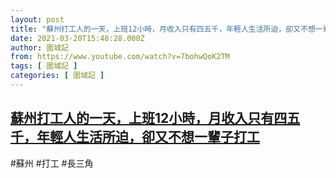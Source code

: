 ```yaml
---
layout: post
title: "蘇州打工人的一天，上班12小時，月收入只有四五千，年輕人生活所迫，卻又不想一輩子打工"
date: 2021-03-20T15:48:28.000Z
author: 圍城記
from: https://www.youtube.com/watch?v=7bohwQoK2TM
tags: [ 圍城記 ]
categories: [ 圍城記 ]
---
```

<!--1616255308000-->
[蘇州打工人的一天，上班12小時，月收入只有四五千，年輕人生活所迫，卻又不想一輩子打工](https://www.youtube.com/watch?v=7bohwQoK2TM)
------

<div>
#蘇州 #打工 #長三角
</div>
